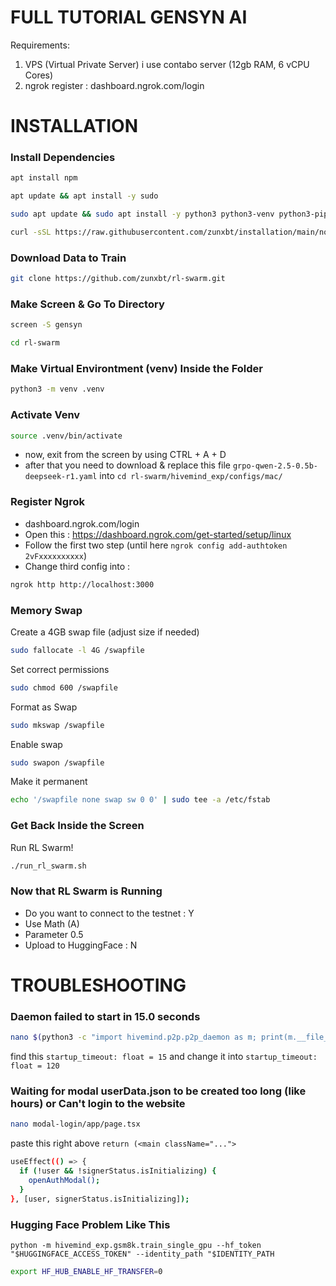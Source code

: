 # FULL TUTORIAL GENSYN AI

Requirements:
1. VPS (Virtual Private Server)
i use contabo server (12gb RAM, 6 vCPU Cores)
2. ngrok
register : dashboard.ngrok.com/login

# INSTALLATION

### Install Dependencies
```bash
apt install npm
```

```bash
apt update && apt install -y sudo
```

```bash
sudo apt update && sudo apt install -y python3 python3-venv python3-pip curl wget screen git lsof nano unzip iproute2
```

```bash
curl -sSL https://raw.githubusercontent.com/zunxbt/installation/main/node.sh | bash
```

### Download Data to Train
```bash
git clone https://github.com/zunxbt/rl-swarm.git
```

### Make Screen & Go To Directory
```bash
screen -S gensyn
```

```bash
cd rl-swarm
```

### Make Virtual Environtment (venv) Inside the Folder
```bash
python3 -m venv .venv
```

### Activate Venv
```bash
source .venv/bin/activate
```
- now, exit from the screen by using CTRL + A + D
- after that you need to download & replace this file `grpo-qwen-2.5-0.5b-deepseek-r1.yaml` into `cd rl-swarm/hivemind_exp/configs/mac/`

### Register Ngrok
- dashboard.ngrok.com/login
- Open this : https://dashboard.ngrok.com/get-started/setup/linux
- Follow the first two step (until here `ngrok config add-authtoken 2vFxxxxxxxxxx`)
- Change third config into : 
```bash
ngrok http http://localhost:3000
```

### Memory Swap
Create a 4GB swap file (adjust size if needed)
```bash
sudo fallocate -l 4G /swapfile
```

Set correct permissions
```bash
sudo chmod 600 /swapfile
```

Format as Swap
```bash
sudo mkswap /swapfile
```

Enable swap
```bash
sudo swapon /swapfile
```

Make it permanent
```bash
echo '/swapfile none swap sw 0 0' | sudo tee -a /etc/fstab
```

### Get Back Inside the Screen
Run RL Swarm!
```bash
./run_rl_swarm.sh
```

### Now that RL Swarm is Running
- Do you want to connect to the testnet : Y
- Use Math (A)
- Parameter 0.5
- Upload to HuggingFace : N


# TROUBLESHOOTING

### Daemon failed to start in 15.0 seconds
```bash
nano $(python3 -c "import hivemind.p2p.p2p_daemon as m; print(m.__file__)")
```
find this `startup_timeout: float = 15` and change it into `startup_timeout: float = 120`

### Waiting for modal userData.json to be created too long (like hours) or Can't login to the website
```bash
nano modal-login/app/page.tsx
```
paste this right above `return (<main className="...">`
```bash
useEffect(() => {
  if (!user && !signerStatus.isInitializing) {
    openAuthModal();
  }
}, [user, signerStatus.isInitializing]);
```

### Hugging Face Problem Like This
`python -m hivemind_exp.gsm8k.train_single_gpu --hf_token "$HUGGINGFACE_ACCESS_TOKEN" --identity_path "$IDENTITY_PATH`
```bash
export HF_HUB_ENABLE_HF_TRANSFER=0
```
